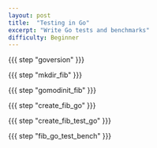 ```yaml
---
layout: post
title:  "Testing in Go"
excerpt: "Write Go tests and benchmarks"
difficulty: Beginner
---
```


{{{ step "goversion" }}}

{{{ step "mkdir_fib" }}}

{{{ step "gomodinit_fib" }}}

{{{ step "create_fib_go" }}}

{{{ step "create_fib_test_go" }}}

{{{ step "fib_go_test_bench" }}}

